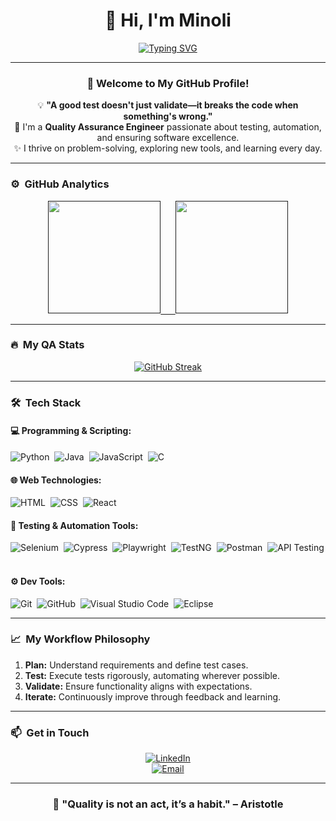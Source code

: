 <div align="center">
 
# 👋 Hi, I'm Minoli 
 
[![Typing SVG](https://readme-typing-svg.demolab.com?font=Fira+Code&pause=1000&center=true&width=435&lines=Quality+Assurance+Engineer;Passionate+About+Testing+%26+Automation;Constantly+Learning+%26+Growing)](https://git.io/typing-svg)
 
</div>
 
---
 
<div align="center">
 
### 🎉 Welcome to My GitHub Profile!
 
💡 **"A good test doesn't just validate—it breaks the code when something's wrong."**  
🚀 I'm a **Quality Assurance Engineer** passionate about testing, automation, and ensuring software excellence.  
✨ I thrive on problem-solving, exploring new tools, and learning every day.
 
</div>
 
---
 
### ⚙️ &nbsp;GitHub Analytics
 
<div align="center">
 
<a href="">
<img height="180em" src="https://github-readme-stats-eight-theta.vercel.app/api?username=kanimesha99&show_icons=true&theme=algolia&include_all_commits=true&count_private=true"/>
&nbsp;&nbsp;&nbsp;&nbsp;
<img height="180em" src="https://github-readme-stats-eight-theta.vercel.app/api/top-langs/?username=kanimesha99&layout=compact&langs_count=8&theme=algolia"/>
</a>
 
</div>
 
---
 
### 🔥 &nbsp;My QA Stats
 
<div align="center">
 
[![GitHub Streak](http://github-readme-streak-stats.herokuapp.com?user=kanimesha99&theme=dark&background=000000)](https://git.io/streak-stats)
 
</div>
 
---
 
### 🛠 &nbsp;Tech Stack
 
#### 💻 **Programming & Scripting:**
![Python](https://img.shields.io/badge/-Python-05122A?style=flat&logo=python)&nbsp;
![Java](https://img.shields.io/badge/-Java-05122A?style=flat&logo=Java&logoColor=FFA518)&nbsp;
![JavaScript](https://img.shields.io/badge/-JavaScript-05122A?style=flat&logo=javascript)&nbsp;
![C](https://img.shields.io/badge/-C-05122A?style=flat&logo=C&logoColor=A8B9CC)&nbsp;
 
#### 🌐 **Web Technologies:**
![HTML](https://img.shields.io/badge/-HTML-05122A?style=flat&logo=HTML5)&nbsp;
![CSS](https://img.shields.io/badge/-CSS-05122A?style=flat&logo=CSS3&logoColor=1572B6)&nbsp;
![React](https://img.shields.io/badge/-React-05122A?style=flat&logo=react)&nbsp;
 
#### 🧪 **Testing & Automation Tools:**
![Selenium](https://img.shields.io/badge/Selenium-43B02A?style=flat&logo=selenium&logoColor=white)&nbsp;
![Cypress](https://img.shields.io/badge/Cypress-17202C?style=flat&logo=cypress&logoColor=white)&nbsp;
![Playwright](https://img.shields.io/badge/Playwright-2EAD33?style=flat&logo=playwright&logoColor=white)&nbsp;
![TestNG](https://img.shields.io/badge/TestNG-FF7300?style=flat&logo=testng&logoColor=white)&nbsp;
![Postman](https://img.shields.io/badge/Postman-FF6C37?style=flat&logo=postman&logoColor=white)&nbsp;
![API Testing](https://img.shields.io/badge/API-Testing-blue?style=flat&logo=api&logoColor=white)&nbsp;
 
#### ⚙️ **Dev Tools:**
![Git](https://img.shields.io/badge/-Git-05122A?style=flat&logo=git)&nbsp;
![GitHub](https://img.shields.io/badge/-GitHub-05122A?style=flat&logo=github)&nbsp;
![Visual Studio Code](https://img.shields.io/badge/-VS%20Code-05122A?style=flat&logo=visual-studio-code&logoColor=007ACC)&nbsp;
![Eclipse](https://img.shields.io/badge/-Eclipse-05122A?style=flat&logo=eclipse-ide&logoColor=2C2255)&nbsp;
 
---
 
### 📈 &nbsp;My Workflow Philosophy
 
1. **Plan:** Understand requirements and define test cases.  
2. **Test:** Execute tests rigorously, automating wherever possible.  
3. **Validate:** Ensure functionality aligns with expectations.  
4. **Iterate:** Continuously improve through feedback and learning.
 
---
 
### 📫 &nbsp;Get in Touch
 
<div align="center">
 
[![LinkedIn](https://img.shields.io/badge/-LinkedIn-blue?style=flat&logo=LinkedIn&logoColor=white)](https://www.linkedin.com/in/minoli-rashmitha/)  
[![Email](https://img.shields.io/badge/-E--mail-D14836?style=flat&logo=Gmail&logoColor=white)](mailto:minolirashmitha228@gmail.com)
 
</div>
 
---
 
<div align="center">
 
### 🌟 "Quality is not an act, it’s a habit." – Aristotle
 
</div>
